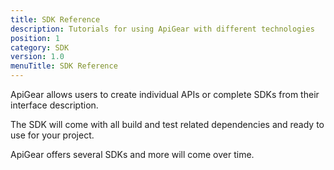 ```yaml
---
title: SDK Reference
description: Tutorials for using ApiGear with different technologies
position: 1
category: SDK
version: 1.0
menuTitle: SDK Reference
---
```


ApiGear allows users to create individual APIs or complete SDKs from their interface description.

The SDK will come with all build and test related dependencies and ready to use for your project.

ApiGear offers several SDKs and more will come over time.
